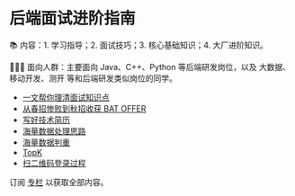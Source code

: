 # 后端面试进阶指南

📚 内容：1. 学习指导；2. 面试技巧；3. 核心基础知识；4. 大厂进阶知识。

👩🏻‍💻 面向人群：主要面向 Java、C++、Python 等后端研发岗位，以及 大数据、移动开发、测开 等和后端研发类似岗位的同学。

- [一文帮你理清面试知识点](doc/一文帮你理清面试知识点.md)
- [从春招惨败到秋招收获 BAT OFFER](doc/从春招惨败到秋招收获%20BAT%20OFFER.md)
- [写好技术简历](doc/写好技术简历.md)
- [海量数据处理思路](doc/海量数据处理思路.md)
- [海量数据判重](doc/海量数据判重.md)
- [TopK](doc/TopK.md)
- [扫二维码登录过程](doc/扫二维码登录过程.md)

订阅 [专栏](https://xiaozhuanlan.com/CyC2018) 以获取全部内容。
